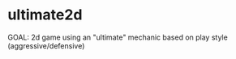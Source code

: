 # ultimate2d
GOAL: 2d game using an "ultimate" mechanic based on play style (aggressive/defensive)



